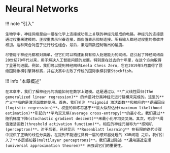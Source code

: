 # Neural Networks

!!! note "引入"

    生物学中，神经网络是由一组在化学上连接或功能上关联的神经元组成的电路。神经元的连接是通过权重来建模的。正权重表示兴奋连接，而负值表示抑制连接。所有输入都经过权重的修改并相加。这种聚合对应于进行线性组合。最后，激活函数控制输出的幅度。
    
    尽管每个神经元都相对简单，但它们可以构建出具有惊人处理能力的网络。这引起了神经网络自20世纪70年代以来，用于解决人工智能问题的发展。特别是在过去的十年里，在这个方向取得了显著的进展。例如，我们可以提到神经网络Leela Chess Zero，它在2019年5月赢得了顶级国际象棋引擎锦标赛，并在决赛中击败了传统的国际象棋引擎Stockfish。

!!! info "本章概述"

    在本章中，我们了解神经元的功能如何在数学上建模。这是通过以 **广义线性回归(The generalized linear regression)** 的术语对分类神经元进行建模来完成的。这里的**广义**指的是激活函数的使用。首先，我们关注 **sigmoid 激活函数**和相应的**逻辑回归(logistic regression)**。权重的训练将基于**最大似然估计(maximum likelihood estimation)**引起的**平均交叉熵(average cross-entropy)**的最小化。我们通过**随机梯度下降(stochastic gradient descent)**来最小化平均交叉熵。其次，考虑**阈值激活函数(threshold activation function)**。相应的神经元被称为**感知机(perceptron)**。对于后者，已经显示 **Rosenblatt learning** 在有限的迭代步骤中提供了正确的线性分类器。在提到不能通过具有一层的感知器处理的 XOR问题 之后，我们引入了**多层感知器(multilayer perceptrons)**。我们通过陈述 **通用逼近定理(universal approximation theorem)** 来强调它们的重要性。